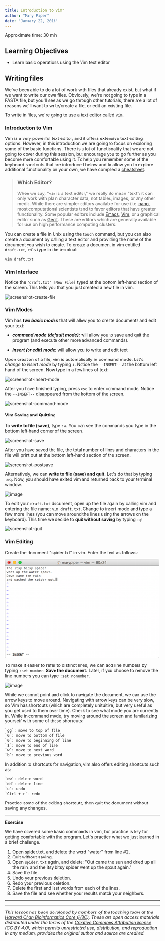 ```yaml
---
title: Introduction to Vim"
author: "Mary Piper"
date: "January 22, 2016"
---
```


Approximate time: 30 min

## Learning Objectives

* Learn basic operations using the Vim text editor

## Writing files

We've been able to do a lot of work with files that already exist, but what if we want to write our own files. Obviously, we're not going to type in a FASTA file, but you'll see as we go through other tutorials, there are a lot of reasons we'll want to write/create a file, or edit an existing file.

To write in files, we're going to use a text editor called `vim`.

### Introduction to Vim 

Vim is a very powerful text editor, and it offers extensive text editing options. However, in this introduction we are going to focus on exploring some of the basic functions. There is a lot of functionality that we are not going to cover during this session, but encourage you to go further as you become more comfortable using it. To help you remember some of the keyboard shortcuts that are introduced below and to allow you to explore additional functionality on your own, we have compiled a [cheatsheet](./VI_CommandReference.pdf).


> ### Which Editor?
> 
> When we say, "`vim` is a text editor," we really do mean "text": it can
> only work with plain character data, not tables, images, or any other
> media. While there are simpler editors available for use (i.e. [nano](http://www.nano-editor.org/), most computational scientists tend to favor editors that have greater functionality. 
> Some popular editors include [Emacs](http://www.gnu.org/software/emacs/),
> [Vim](http://www.vim.org/), or a graphical editor such as
> [Gedit](http://projects.gnome.org/gedit/). These are editors which are generally available for use on 
> high performance computing clusters.


You can create a file in Unix using the `touch` command, but you can also create a document by calling a text editor and providing the name of the document you wish to create. To create a document in vim entitled `draft.txt`, let's type in the terminal:

	vim draft.txt


### Vim Interface
Notice the `"draft.txt" [New File]` typed at the bottom left-hand section of the screen. This tells you that you just created a new file in vim. 

![screenshot-create-file](https://copy.com/BIqfxjlARvupmqbm)


### Vim Modes
Vim has **_two basic modes_** that will allow you to create documents and edit your text:   

- **_command mode (default mode):_** will allow you to save and quit the program (and execute other more advanced commands).  

- **_insert (or edit) mode:_** will allow you to write and edit text


Upon creation of a file, vim is automatically in command mode. Let's _change to insert mode_ by typing `i`. Notice the `--INSERT--` at the bottom left hand of the screen. Now type in a few lines of text:

![screenshot-insert-mode](https://copy.com/rJrven7hAC9dUa2N)

After you have finished typing, press `esc` to enter command mode. Notice the `--INSERT--` disappeared from the bottom of the screen.

![screenshot-command-mode](https://copy.com/NWtqS9ykOhL1zhN7) 

#### Vim Saving and Quitting
To **write to file (save)**, type `:w`. You can see the commands you type in the bottom left-hand corner of the screen. 

![screenshot-save](https://copy.com/AT1MzhuAIy8IHEyA)

After you have saved the file, the total number of lines and characters in the file will print out at the bottom left-hand section of the screen.

![screenshot-postsave](https://copy.com/BlGpnkWjXuLI71SC)

Alternatively, we can **write to file (save) and quit**. Let's do that by typing `:wq`. Now, you should have exited vim and returned back to your terminal window.

![image](https://copy.com/Ehv0xQNIn2tCnbsm)

To edit your `draft.txt` document, open up the file again by calling vim and entering the file name: `vim draft.txt`. Change to insert mode and type a few more lines (you can move around the lines using the arrows on the keyboard). This time we decide to **quit without saving** by typing `:q!`
 
![screenshot-quit](https://copy.com/UTCsBsMdGeEuEvVR)


### Vim Editing
Create the document "spider.txt" in vim. Enter the text as follows: 

![image](../img/vim_spider.png)

To make it easier to refer to distinct lines, we can add line numbers by typing `:set number`. **Save the document.** Later, if you choose to remove the line numbers you can type `:set nonumber`.

![image](../img/vim_spider_number)

While we cannot point and click to navigate the document, we can use the arrow keys to move around. Navigating with arrow keys can be very slow, so Vim has shortcuts (which are completely unituitive, but very useful as you get used to them over time). Check to see what mode you are currently in. While in command mode, try moving around the screen and familarizing yourself with some of these shortcuts:    

	`gg`: move to top of file  
	`G`: move to bottom of file  
	`0`: move to beginning of line  
	`$`: move to end of line  
	`w`: move to next word
	`b`: move to previous word

In addition to shortcuts for navigation, vim also offers editing shortcuts such as:

	`dw`: delete word 
	`dd`: delete line  
	`u`: undo
	`Ctrl + r`: redo
	
Practice some of the editing shortcuts, then quit the document without saving any changes.

*** 

**Exercise**

We have covered some basic commands in vim, but practice is key for getting comfortable with the program. Let's
practice what we just learned in a brief challenge.

1. Open spider.txt, and delete the word "water" from line #2.
2. Quit without saving.
3. Open `spider.txt` again, and delete: "Out came the sun and dried up all the rain, and the itsy bitsy spider went up the spout again." 
4. Save the file.
5. Undo your previous deletion.
6. Redo your previous deletion.
7. Delete the first and last words from each of the lines.
8. Save the file and see whether your results match your neighbors.

***

---

*This lesson has been developed by members of the teaching team at the [Harvard Chan Bioinformatics Core (HBC)](http://bioinformatics.sph.harvard.edu/). These are open access materials distributed under the terms of the [Creative Commons Attribution license](https://creativecommons.org/licenses/by/4.0/) (CC BY 4.0), which permits unrestricted use, distribution, and reproduction in any medium, provided the original author and source are credited.*
